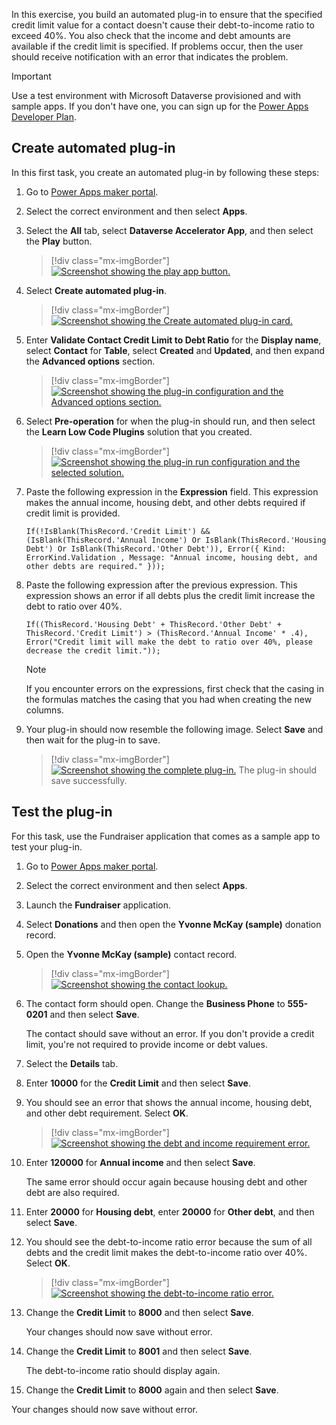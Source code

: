 In this exercise, you build an automated plug-in to ensure that the specified credit limit value for a contact doesn't cause their debt-to-income ratio to exceed 40%. You also check that the income and debt amounts are available if the credit limit is specified. If problems occur, then the user should receive notification with an error that indicates the problem.

> [!IMPORTANT]
> Use a test environment with Microsoft Dataverse provisioned and with sample apps. If you don't have one, you can sign up for the [Power Apps Developer Plan](https://powerapps.microsoft.com/communityplan/?azure-portal=true).
## Create automated plug-in
In this first task, you create an automated plug-in by following these steps:

1. Go to [Power Apps maker portal](https://make.powerapps.com/?azure-portal=true).

1. Select the correct environment and then select **Apps**.

1. Select the **All** tab, select **Dataverse Accelerator App**, and then select the **Play** button.

    > [!div class="mx-imgBorder"]
    > [![Screenshot showing the play app button.](../media/play-app-button.svg)](../media/play-app-button.svg#lightbox)
1. Select **Create automated plug-in**.

    > [!div class="mx-imgBorder"]
    > [![Screenshot showing the Create automated plug-in card.](../media/create-automated-plugin.svg)](../media/create-automated-plugin.svg#lightbox)
1. Enter **Validate Contact Credit Limit to Debt Ratio** for the **Display name**, select **Contact** for **Table**, select **Created** and **Updated**, and then expand the **Advanced options** section.

    > [!div class="mx-imgBorder"]
    > [![Screenshot showing the plug-in configuration and the Advanced options section.](../media/plugin-config.svg)](../media/plugin-config.svg#lightbox)
1. Select **Pre-operation** for when the plug-in should run, and then select the **Learn Low Code Plugins** solution that you created.

    > [!div class="mx-imgBorder"]
    > [![Screenshot showing the plug-in run configuration and the selected solution.](../media/plugin-run-config.svg)](../media/plugin-run-config.svg#lightbox)
1. Paste the following expression in the **Expression** field. This expression makes the annual income, housing debt, and other debts required if credit limit is provided.

   ```powerappf1
   If(!IsBlank(ThisRecord.'Credit Limit') && (IsBlank(ThisRecord.'Annual Income') Or IsBlank(ThisRecord.'Housing Debt') Or IsBlank(ThisRecord.'Other Debt')), Error({ Kind: ErrorKind.Validation , Message: "Annual income, housing debt, and other debts are required." }));
   ```

1. Paste the following expression after the previous expression. This expression shows an error if all debts plus the credit limit increase the debt to ratio over 40%.

   ```powerappf1
   If((ThisRecord.'Housing Debt' + ThisRecord.'Other Debt' + ThisRecord.'Credit Limit') > (ThisRecord.'Annual Income' * .4), Error("Credit limit will make the debt to ratio over 40%, please decrease the credit limit."));
   ```

   > [!NOTE]
   > If you encounter errors on the expressions, first check that the casing in the formulas matches the casing that you had when creating the new columns.
1. Your plug-in should now resemble the following image. Select **Save** and then wait for the plug-in to save.

    > [!div class="mx-imgBorder"]
    > [![Screenshot showing the complete plug-in.](../media/complete-plugin.svg)](../media/complete-plugin.svg#lightbox)
The plug-in should save successfully.

## Test the plug-in

For this task, use the Fundraiser application that comes as a sample app to test your plug-in.

1. Go to [Power Apps maker portal](https://make.powerapps.com/?azure-portal=true).

1. Select the correct environment and then select **Apps**.

1. Launch the **Fundraiser** application.

1. Select **Donations** and then open the **Yvonne McKay (sample)** donation record.

1. Open the **Yvonne McKay (sample)** contact record.

    > [!div class="mx-imgBorder"]
    > [![Screenshot showing the contact lookup.](../media/contact-lookup.svg)](../media/contact-lookup.svg#lightbox)
1. The contact form should open. Change the **Business Phone** to **555-0201** and then select **Save**.

   The contact should save without an error. If you don't provide a credit limit, you're not required to provide income or debt values.

1. Select the **Details** tab.

1. Enter **10000** for the **Credit Limit** and then select **Save**.

1. You should see an error that shows the annual income, housing debt, and other debt requirement. Select **OK**.

    > [!div class="mx-imgBorder"]
    > [![Screenshot showing the debt and income requirement error.](../media/debt-income-requirement-error.svg)](../media/debt-income-requirement-error.svg#lightbox)
1. Enter **120000** for **Annual income** and then select **Save**.

   The same error should occur again because housing debt and other debt are also required.

1. Enter **20000** for **Housing debt**, enter **20000** for **Other debt**, and then select **Save**.

1. You should see the debt-to-income ratio error because the sum of all debts and the credit limit makes the debt-to-income ratio over 40%. Select **OK**.

    > [!div class="mx-imgBorder"]
    > [![Screenshot showing the debt-to-income ratio error.](../media/debt-income-ratio-error.svg)](../media/debt-income-ratio-error.svg#lightbox)
1. Change the **Credit Limit** to **8000** and then select **Save**.

   Your changes should now save without error.

1. Change the **Credit Limit** to **8001** and then select **Save**.

   The debt-to-income ratio should display again.

1. Change the **Credit Limit** to **8000** again and then select **Save**.

Your changes should now save without error.

